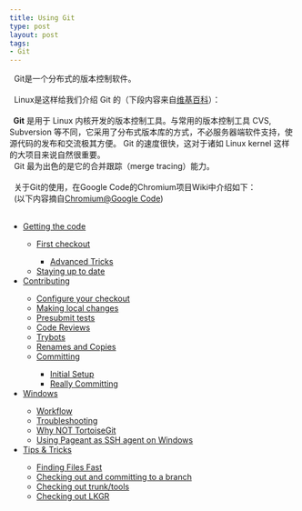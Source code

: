 ```yaml
--- 
title: Using Git
type: post
layout: post
tags: 
- Git
---
```

  Git是一个分布式的版本控制软件。<br /><br />  Linux是这样给我们介绍 Git 的（下段内容来自<a href="http://zh.wikipedia.org/wiki/Git">维基百科</a>）：<br /><br /><b>  Git</b> 是用于 Linux 内核开发的版本控制工具。与常用的版本控制工具 CVS, Subversion 等不同，它采用了分布式版本库的方式，不必服务器端软件支持，使源代码的发布和交流极其方便。 Git 的速度很快，这对于诸如 Linux kernel 这样的大项目来说自然很重要。<br />  Git 最为出色的是它的合并跟踪（merge tracing）能力。<br /><br />  关于Git的使用，在Google Code的Chromium项目Wiki中介绍如下：<br />  (以下内容摘自<a href="http://code.google.com/p/chromium/wiki/UsingGit">Chromium@Google Code</a>)<br /><br /><ul><li><a href="http://code.google.com/p/chromium/wiki/UsingGit#Getting_the_code">Getting the code</a></li><ul><li><a href="http://code.google.com/p/chromium/wiki/UsingGit#First_checkout">First checkout</a></li><ul><li><a href="http://code.google.com/p/chromium/wiki/UsingGit#Advanced_Tricks">Advanced Tricks</a></li></ul><li><a href="http://code.google.com/p/chromium/wiki/UsingGit#Staying_up_to_date">Staying up to date</a></li></ul><li><a href="http://code.google.com/p/chromium/wiki/UsingGit#Contributing">Contributing</a></li><ul><li><a href="http://code.google.com/p/chromium/wiki/UsingGit#Configure_your_checkout">Configure your checkout</a></li><li><a href="http://code.google.com/p/chromium/wiki/UsingGit#Making_local_changes">Making local changes</a></li><li><a href="http://code.google.com/p/chromium/wiki/UsingGit#Presubmit_tests">Presubmit tests</a></li><li><a href="http://code.google.com/p/chromium/wiki/UsingGit#Code_Reviews">Code Reviews</a></li><li><a href="http://code.google.com/p/chromium/wiki/UsingGit#Trybots">Trybots</a></li><li><a href="http://code.google.com/p/chromium/wiki/UsingGit#Renames_and_Copies">Renames and Copies</a></li><li><a href="http://code.google.com/p/chromium/wiki/UsingGit#Committing">Committing</a></li><ul><li><a href="http://code.google.com/p/chromium/wiki/UsingGit#Initial_Setup">Initial Setup</a></li><li><a href="http://code.google.com/p/chromium/wiki/UsingGit#Really_Committing">Really Committing</a></li></ul></ul><li><a href="http://code.google.com/p/chromium/wiki/UsingGit#Windows">Windows</a></li><ul><li><a href="http://code.google.com/p/chromium/wiki/UsingGit#Workflow">Workflow</a></li><li><a href="http://code.google.com/p/chromium/wiki/UsingGit#Troubleshooting">Troubleshooting</a></li><li><a href="http://code.google.com/p/chromium/wiki/UsingGit#Why_NOT_TortoiseGit">Why NOT TortoiseGit</a></li><li><a href="http://code.google.com/p/chromium/wiki/UsingGit#Using_Pageant_as_SSH_agent_on_Windows">Using Pageant as SSH agent on Windows</a></li></ul><li><a href="http://code.google.com/p/chromium/wiki/UsingGit#Tips_&_Tricks">Tips & Tricks</a></li><ul><li><a href="http://code.google.com/p/chromium/wiki/UsingGit#Finding_Files_Fast">Finding Files Fast</a></li><li><a href="http://code.google.com/p/chromium/wiki/UsingGit#Checking_out_and_committing_to_a_branch">Checking out and committing to a branch</a></li><li><a href="http://code.google.com/p/chromium/wiki/UsingGit#Checking_out_trunk/tools">Checking out trunk/tools</a></li><li><a href="http://code.google.com/p/chromium/wiki/UsingGit#Checking_out_LKGR">Checking out LKGR</a></li></ul></ul>
